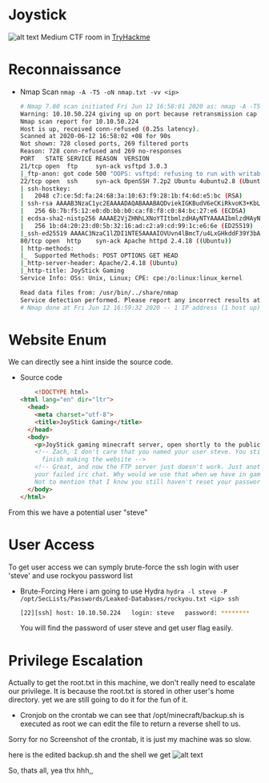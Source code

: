 # Joystick
![alt text](https://tryhackme-images.s3.amazonaws.com/room-icons/a1f2af5e550f182a1efc6c7f0f3ff6b4.png)
Medium CTF room in [TryHackme](https://tryhackme.com/room/joystick)
# Reconnaissance
  - Nmap Scan
    `nmap -A -T5 -oN nmap.txt -vv <ip>`
    ```bash
    # Nmap 7.80 scan initiated Fri Jun 12 16:58:01 2020 as: nmap -A -T5 -oN nmap.txt -vv 10.10.50.224
    Warning: 10.10.50.224 giving up on port because retransmission cap hit (2).
    Nmap scan report for 10.10.50.224
    Host is up, received conn-refused (0.25s latency).
    Scanned at 2020-06-12 16:58:02 +08 for 90s
    Not shown: 728 closed ports, 269 filtered ports
    Reason: 728 conn-refused and 269 no-responses
    PORT   STATE SERVICE REASON  VERSION
    21/tcp open  ftp     syn-ack vsftpd 3.0.3
    |_ftp-anon: got code 500 "OOPS: vsftpd: refusing to run with writable root inside chroot()".
    22/tcp open  ssh     syn-ack OpenSSH 7.2p2 Ubuntu 4ubuntu2.8 (Ubuntu Linux; protocol 2.0)
    | ssh-hostkey: 
    |   2048 c7:ce:5d:fa:24:68:3a:10:63:f9:28:1b:f4:6d:e5:bc (RSA)
    | ssh-rsa AAAAB3NzaC1yc2EAAAADAQABAAABAQDviekIGKBudV6eCKiRkvoK3+KbLYFlqNUkOi/nphorAqF22v/wOzvbr9hcn7/S6STJeYDHVpsKl2Ku5COzQs7zbWkv/jH9LX6R0s5pICbohVvCDjeEvdaMks9yU1/5AYj25RPi1SMLq3boEKuJiu1J+i+ADVTcE4PxvPT6rDOvh9TwVYzWuuezz8nrejAhJGvamsaaJzstZQkn+I7cY2TAeRoRJqnOmLffmNQfG2T4hDm7pg8x7nSHIStlGl3i+SZepokyPm4+rW9tKiJ9bPa9CoW7i/uT7gBFJYGNFPK8i5Rh7KIphWE7W8iMZjNE7ujTSUHnWchGyBmFihEuz777
    |   256 6b:7b:f5:12:e0:db:bb:b0:ca:f8:f8:c0:84:bc:27:e6 (ECDSA)
    | ecdsa-sha2-nistp256 AAAAE2VjZHNhLXNoYTItbmlzdHAyNTYAAAAIbmlzdHAyNTYAAABBBAFywRYgcs+ORO0qsevRGXL7QGqLeUlNAYjDTWs7FG9hQYYA50Znen7XGzSPIY6gt57HUYp2bWD12rKLw4rcnQw=
    |   256 1b:d4:20:23:d0:5b:32:16:ad:c2:a9:cd:99:1c:e6:6e (ED25519)
    |_ssh-ed25519 AAAAC3NzaC1lZDI1NTE5AAAAIOVUvn4lBmcT/u4LxGHkddF39Y3bAnk8CmiVa2DGKFWU
    80/tcp open  http    syn-ack Apache httpd 2.4.18 ((Ubuntu))
    | http-methods: 
    |_  Supported Methods: POST OPTIONS GET HEAD
    |_http-server-header: Apache/2.4.18 (Ubuntu)
    |_http-title: JoyStick Gaming
    Service Info: OSs: Unix, Linux; CPE: cpe:/o:linux:linux_kernel
    
    Read data files from: /usr/bin/../share/nmap
    Service detection performed. Please report any incorrect results at https://nmap.org/submit/ .
    # Nmap done at Fri Jun 12 16:59:32 2020 -- 1 IP address (1 host up) scanned in 91.03 seconds

    ```
# Website Enum
We can directly see a hint inside the source code.
- Source code
    ```html
        <!DOCTYPE html>
    <html lang="en" dir="ltr">
      <head>
        <meta charset="utf-8">
        <title>JoyStick Gaming</title>
      </head>
      <body>
        <p>JoyStick gaming minecraft server, open shortly to the public!</p>
        <!-- Zach, I don't care that you named your user steve. You still need to
          finish making the website -->
        <!-- Great, and now the FTP server just doesn't work. Just another great idea after
    	your failed irc chat. Why would we use that when we have in game chat? 
    	Not to mention that I know you still haven't reset your password.  -->
      </body>
    </html> 

    ```

From this we have a potential user "steve"

# User Access
To get user access we can symply brute-force the ssh login with user 'steve' and use rockyou password list
- Brute-Forcing
    Here i am going to use Hydra 
    `hydra -l steve -P /opt/SecLists/Passwords/Leaked-Databases/rockyou.txt <ip> ssh`
    ```bash
    [22][ssh] host: 10.10.50.224   login: steve   password: ********
    ```
    You will find the password of user steve and get user flag easily.

# Privilege Escalation

Actually to get the root.txt in this machine, we don't really need to escalate our privilege. It is because the root.txt is stored in other user's home directory.
yet we are still going to do it for the fun of it.

- Cronjob
on the crontab we can see that /opt/minecraft/backup.sh is executed as root
we can edit the file to return a reverse shell to us.

Sorry for no Screenshot of the crontab, it is just my machine was so slow.

here is the edited backup.sh and the shell we get
![alt text](https://i.imgur.com/ejkruLo.png)

So, thats all, yea thx hhh,,
